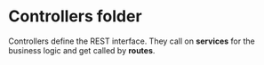 # Controllers folder

Controllers define the REST interface. They call on **services** for the business logic and get called by **routes**.